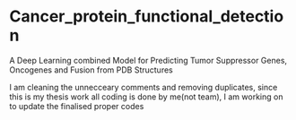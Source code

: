 # Cancer_protein_functional_detection
A Deep Learning combined Model for Predicting Tumor Suppressor Genes, Oncogenes and Fusion from PDB Structures

I am cleaning the unnecceary comments and removing duplicates, since this is my thesis work all coding is done by me(not team),
I am working on to update the finalised proper codes
